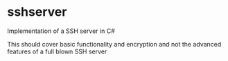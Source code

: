 # sshserver
Implementation of a SSH server in C#

This should cover basic functionality and encryption and not the advanced features of a full blown SSH server
